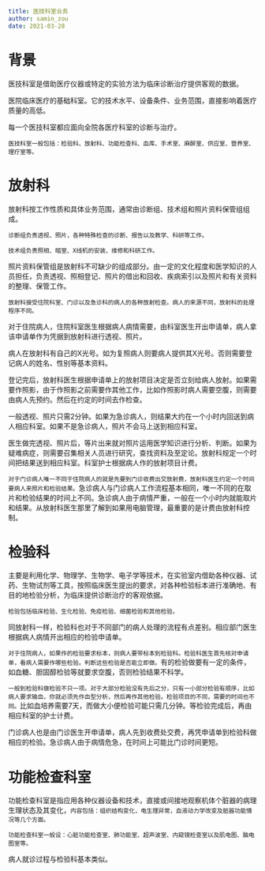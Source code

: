 ```yaml
title: 医技科室业务
author: samin_zou
date: 2021-03-28
```

# 背景

医技科室是借助医疗仪器或特定的实验方法为临床诊断治疗提供客观的数据。

医院临床医疗的基础科室。它的技术水平、设备条件、业务范围，直接影响着医疗质量的高低。

每一个医技科室都应面向全院各医疗科室的诊断与治疗。

`医技科室一般包括：检验科、放射科、功能检查科、血库、手术室、麻醉室、供应室、营养室、理疗室等。`

# 放射科

放射科按工作性质和具体业务范围，通常由诊断组、技术组和照片资料保管组组成。

`诊断组负责透视、照片，各种特殊检查的诊断、报告以及教学、科研等工作。`

`技术组负责照相、暗室、X线机的安装、维修和科研工作。`

照片资料保管组是放射科不可缺少的组成部分。由一定的文化程度和医学知识的人员担任，负责透视、照相登记、照片的借出和回收、疾病索引以及照片和有关资料的整理、保管工作。

`放射科接受住院科室、门诊以及急诊科的病人的各种放射检查。病人的来源不同，放射科的处理程序不同。`

对于住院病人，住院科室医生根据病人病情需要，由科室医生开出申请单，病人拿该申请单作为凭据到放射科进行透视、照片。

病人在放射科有自己的X光号。如为复照病人则要病人提供其X光号。否则需要登记病人的姓名、性别等基本资料。

登记完后，放射科医生根据申请单上的放射项目决定是否立刻给病人放射。如果需要作照影，由于作照影之前需要作其他工作，比如作照影时病人需要空腹，则需要由病人先预约。然后在约定的时间去作检查。

一般透视、照片只需2分钟。如果为急诊病人，则结果大约在一个小时内回送到病人相应科室。如果不是急诊病人，照片不会马上送到相应科室。

医生做完透视、照片后，等片出来就对照片运用医学知识进行分析、判断。如果为疑难病症，则需要召集相关人员进行研究，查找资料及至定论。放射科规定一个时间把结果送到相应科室。科室护士根据病人作的放射项目计费。

`对于门诊病人唯一不同于住院病人的就是先要到门诊收费出交放射费，放射科医生约定一个时间要病人来照片和检验结果。`急诊病人与门诊病人工作流程基本相同，唯一不同的在取片和检验结果的时间上不同。急诊病人由于病情严重，一般在一个小时内就能取片和结果。从放射科医生那里了解到如果用电脑管理，最重要的是计费由放射科控制。

# 检验科

主要是利用化学、物理学、生物学、电子学等技术，在实验室内借助各种仪器、试药、生物试剂等工具，按照临床医生提出的要求，对各种检验标本进行准确地、有目的地检验分析，为临床提供诊断治疗的客观依据。

`检验包括临床检验、生化检验、免疫检验、细菌检验和其他检验。`

同放射科一样，检验科也对于不同部门的病人处理的流程有点差别。相应部门医生根据病人病情开出相应的检验申请单。

`对于住院病人，如果作的检验要求标本，则病人要带标本到检验科。检验科医生首先核对申请单，看病人需要作哪些检验。判断这些检验是否能立即做。`有的检验做要有一定的条件，如血糖、胆固醇检验等就要求空腹，否则检验结果不科学。

`一般到检验科做检验不只一项。对于大部分检验没有先后之分，只有一小部分检验有顺序，比如病人要求输血，你就必须先作血型分析，然后再作其他检验。检验项目的不同，需要的时间也不同。`比如血培养需要7天，而做大小便检验可能只需几分钟。等检验完成后，再由相应科室的护士计费。

门诊病人也是由门诊医生开申请单，病人先到收费处交费，再凭申请单到检验科做相应的检验。急诊病人由于病情危急，在时间上可能比门诊时间更短。

# 功能检查科室

功能检查科室是指应用各种仪器设备和技术，直接或间接地观察机体个脏器的病理生理状态及其变化，`内容包括：组织结构变化，电生理异常，血液动力学改变及脏器功能情况等几个方面。`

`功能检查科室一般设：心脏功能检查室、肺功能室、超声波室、内窥镜检查室以及肌电图、脑电图室等。`

病人就诊过程与检验科基本类似。
